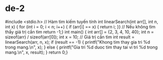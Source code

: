 # de-2
#include <stdio.h>
// Hàm tìm kiếm tuyến tính
int linearSearch(int arr[], int n, int x) {
    for (int i = 0; i < n; i++) {
        if (arr[i] == x) {
            return i;        }}
    // Nếu không tìm thấy giá trị cần tìm
    return -1;}
int main() {
    int arr[] = {2, 3, 4, 10, 40};
    int n = sizeof(arr) / sizeof(arr[0]);
    int x = 10; // Giá trị cần tìm
    int result = linearSearch(arr, n, x);
    if (result == -1) {
        printf("Khong tim thay gia tri %d trong mang.\n", x);   } else {
        printf("Gia tri %d duoc tim thay tai vi tri %d trong mang.\n", x, result);   }
return 0;}
